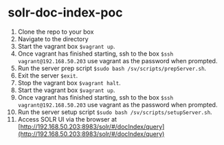 # solr-doc-index-poc

1. Clone the repo to your box
1. Navigate to the directory
1. Start the vagrant box `$vagrant up`.
1. Once vagrant has finished starting, ssh to the box `$ssh vagrant@192.168.50.203` use vagrant as the password when prompted.
1. Run the server prep script `$sudo bash /sv/scripts/prepServer.sh`.
1. Exit the server  `$exit`.
1. Stop the vagrant box `$vagrant halt`.
1. Start the vagrant box `$vagrant up`.
1. Once vagrant has finished starting, ssh to the box `$ssh vagrant@192.168.50.203` use vagrant as the password when prompted.
1. Run the server setup script `$sudo bash /sv/scripts/setupServer.sh`.
1. Access SOLR UI via the browser at [http://192.168.50.203:8983/solr/#/docIndex/query](http://192.168.50.203:8983/solr/#/docIndex/query)
